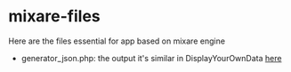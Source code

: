 mixare-files
============
Here are the files essential for app based on mixare engine
<ul>
  <li>generator_json.php: the output it's similar in DisplayYourOwnData <a href="https://code.google.com/p/mixare/wiki/DisplayYourOwnData" target="_blank">here</a></li>
</ul>
